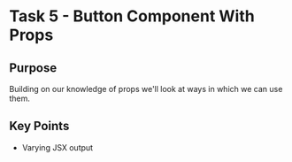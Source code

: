 # Task 5 - Button Component With Props

## Purpose

Building on our knowledge of props we'll look at ways in which we can use them.

## Key Points

- Varying JSX output
